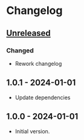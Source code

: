 # Changelog

## [Unreleased]

### Changed

- Rework changelog

## 1.0.1 - 2024-01-01

- Update dependencies

## 1.0.0 - 2024-01-01

- Initial version.

[Unreleased]: https://github.com/inlavigo/gg_image_tools/compare/1.0.1...HEAD
